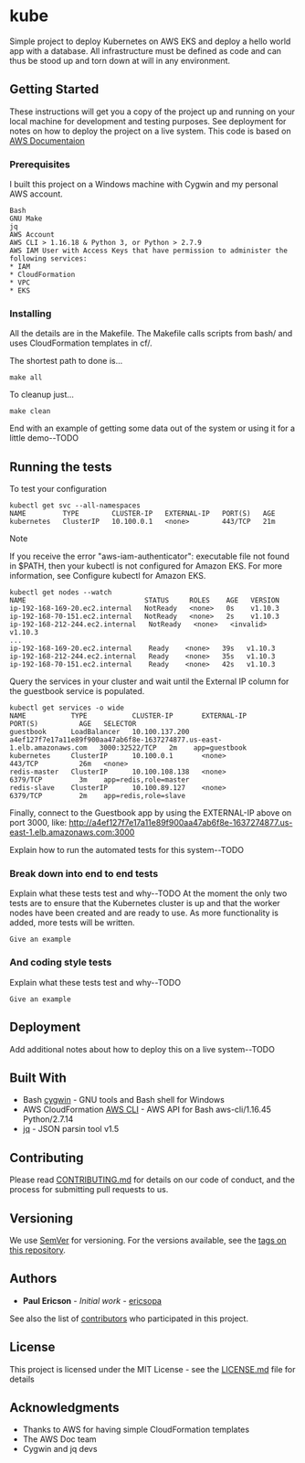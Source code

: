# kube

Simple project to deploy Kubernetes on AWS EKS and deploy a hello world app with a database. All infrastructure must be defined as code and can thus be stood up and torn down at will in any environment.

## Getting Started

These instructions will get you a copy of the project up and running on your local machine for development and testing purposes. See deployment for notes on how to deploy the project on a live system. This code is based on [AWS Documentaion](https://docs.aws.amazon.com/eks/latest/userguide/getting-started.html)

### Prerequisites

I built this project on a Windows machine with Cygwin and my personal AWS account.

```
Bash
GNU Make
jq
AWS Account
AWS CLI > 1.16.18 & Python 3, or Python > 2.7.9
AWS IAM User with Access Keys that have permission to administer the following services:
* IAM
* CloudFormation
* VPC
* EKS
```

### Installing

All the details are in the Makefile. The Makefile calls scripts from bash/ and uses CloudFormation templates in cf/.

The shortest path to done is...

```
make all
```

To cleanup just...

```
make clean
```

End with an example of getting some data out of the system or using it for a little demo--TODO

## Running the tests

To test your configuration

```
kubectl get svc --all-namespaces
NAME         TYPE        CLUSTER-IP   EXTERNAL-IP   PORT(S)   AGE
kubernetes   ClusterIP   10.100.0.1   <none>        443/TCP   21m
```
Note

If you receive the error "aws-iam-authenticator": executable file not found in $PATH, then your kubectl is not configured for Amazon EKS. For more information, see Configure kubectl for Amazon EKS.

```
kubectl get nodes --watch
NAME                             STATUS     ROLES    AGE   VERSION
ip-192-168-169-20.ec2.internal   NotReady   <none>   0s    v1.10.3
ip-192-168-70-151.ec2.internal   NotReady   <none>   2s    v1.10.3
ip-192-168-212-244.ec2.internal   NotReady   <none>   <invalid>   v1.10.3
...
ip-192-168-169-20.ec2.internal    Ready    <none>   39s   v1.10.3
ip-192-168-212-244.ec2.internal   Ready    <none>   35s   v1.10.3
ip-192-168-70-151.ec2.internal    Ready    <none>   42s   v1.10.3
```

Query the services in your cluster and wait until the External IP column for the guestbook service is populated.
```
kubectl get services -o wide
NAME           TYPE           CLUSTER-IP       EXTERNAL-IP                                                               PORT(S)          AGE   SELECTOR
guestbook      LoadBalancer   10.100.137.200   a4ef127f7e17a11e89f900aa47ab6f8e-1637274877.us-east-1.elb.amazonaws.com   3000:32522/TCP   2m    app=guestbook
kubernetes     ClusterIP      10.100.0.1       <none>                                                                    443/TCP          26m   <none>
redis-master   ClusterIP      10.100.108.138   <none>                                                                    6379/TCP         3m    app=redis,role=master
redis-slave    ClusterIP      10.100.89.127    <none>                                                                    6379/TCP         2m    app=redis,role=slave
```
Finally, connect to the Guestbook app by using the EXTERNAL-IP above on port 3000, like:
 http://a4ef127f7e17a11e89f900aa47ab6f8e-1637274877.us-east-1.elb.amazonaws.com:3000

Explain how to run the automated tests for this system--TODO

### Break down into end to end tests

Explain what these tests test and why--TODO
At the moment the only two tests are to ensure that the Kubernetes cluster is up and that the worker nodes have been created and are ready to use.
As more functionality is added, more tests will be written.

```
Give an example
```

### And coding style tests

Explain what these tests test and why--TODO

```
Give an example
```

## Deployment

Add additional notes about how to deploy this on a live system--TODO

## Built With

* Bash [cygwin](https://www.cygwin.com/) - GNU tools and Bash shell for Windows
* AWS CloudFormation [AWS CLI](https://aws.amazon.com/cli/) - AWS API for Bash aws-cli/1.16.45 Python/2.7.14
* [jq](https://stedolan.github.io/jq/manual/) - JSON parsin tool v1.5

## Contributing

Please read [CONTRIBUTING.md](https://gist.github.com/PurpleBooth/b24679402957c63ec426) for details on our code of conduct, and the process for submitting pull requests to us.

## Versioning

We use [SemVer](http://semver.org/) for versioning. For the versions available, see the [tags on this repository](https://github.com/ericsopa/kube/tags). 

## Authors

* **Paul Ericson** - *Initial work* - [ericsopa](https://github.com/ericsopa)

See also the list of [contributors](https://github.com/ericsopa/kube/graphs/contributors) who participated in this project.

## License

This project is licensed under the MIT License - see the [LICENSE.md](LICENSE.md) file for details

## Acknowledgments

* Thanks to AWS for having simple CloudFormation templates
* The AWS Doc team
* Cygwin and jq devs
